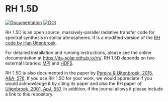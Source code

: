 RH 1.5D
=======



[![Documentation](https://img.shields.io/badge/docs-stable-green)](https://ita-solar.github.io/rh/) [![DOI](https://zenodo.org/badge/16921006.svg)](https://zenodo.org/badge/latestdoi/16921006)

RH 1.5D is an open source, massively-parallel radiative transfer code for spectral synthesis in stellar atmospheres. It is a modified version of the [RH code by Han Uitenbroek](http://www4.nso.edu/staff/uitenbr/rh.html).

For detailed installation and running instructions, please see the online documentation at https://ita-solar.github.io/rh/. RH 1.5D depends on two external libraries: [MPI](https://www.open-mpi.org/) and [HDF5](https://www.hdfgroup.org/HDF5/).

RH 1.5D is also documented in the paper by [Pereira & Uitenbroek, 2015, A&A, 576](http://adsabs.harvard.edu/abs/2015A%26A...574A...3P). If you use RH 1.5D for your work, we would appreciate if you would acknowledge it by citing its paper and also the RH paper of [Uitenbroek, 2001, ApJ, 557](http://adsabs.harvard.edu/abs/2001ApJ...557..389U). In addition, if the journal allows it please include a link to this repository.
